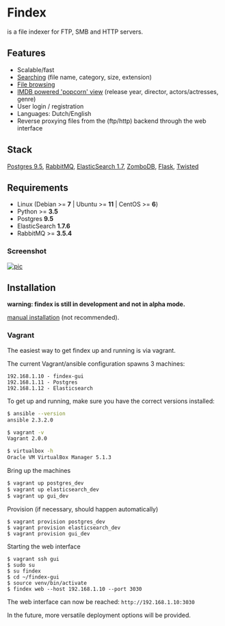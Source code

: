 Findex
========

is a file indexer for FTP, SMB and HTTP servers.

Features
--------
- Scalable/fast
- [Searching](http://i.imgur.com/WpTTkxx.png) (file name, category, size, extension)
- [File browsing](http://i.imgur.com/6UkGBzB.png)
- [IMDB powered 'popcorn' view](http://i.imgur.com/8nk8rbY.png) (release year, director, actors/actresses, genre)
- User login / registration
- Languages: Dutch/English
- Reverse proxying files from the (ftp/http) backend through the web interface

Stack
----------
[Postgres 9.5](https://www.postgresql.org/), [RabbitMQ](https://www.rabbitmq.com/), [ElasticSearch 1.7](https://www.elastic.co/), [ZomboDB](https://github.com/zombodb/zombodb), [Flask](http://flask.pocoo.org/),  [Twisted](https://twistedmatrix.com/trac/)

Requirements
------------
  - Linux (Debian >= **7** | Ubuntu >= **11** | CentOS >= **6**)
  - Python >= **3.5**
  - Postgres **9.5**
  - ElasticSearch **1.7.6**
  - RabbitMQ >= **3.5.4**


### Screenshot
[![pic](http://i.imgur.com/WpTTkxx.png)](w0w)

Installation
------------

**warning: findex is still in development and not in alpha mode.**

[manual installation](https://github.com/skftn/findex-gui/blob/master/docs/INSTALL.md) (not recommended).

### Vagrant

The easiest way to get findex up and running is via vagrant.

The current Vagrant/ansible configuration spawns 3 machines:

```
192.168.1.10 - findex-gui
192.168.1.11 - Postgres
192.168.1.12 - Elasticsearch
```

To get up and running, make sure you have the correct versions installed:

```sh
$ ansible --version
ansible 2.3.2.0

$ vagrant -v
Vagrant 2.0.0

$ virtualbox -h
Oracle VM VirtualBox Manager 5.1.3
```

Bring up the machines

```sh
$ vagrant up postgres_dev
$ vagrant up elasticsearch_dev
$ vagrant up gui_dev
```

Provision (if necessary, should happen automatically)
```
$ vagrant provision postgres_dev
$ vagrant provision elasticsearch_dev
$ vagrant provision gui_dev
```

Starting the web interface

```
$ vagrant ssh gui
$ sudo su
$ su findex
$ cd ~/findex-gui
$ source venv/bin/activate
$ findex web --host 192.168.1.10 --port 3030
```

The web interface can now be reached: `http://192.168.1.10:3030`

In the future, more versatile deployment options will be provided.
